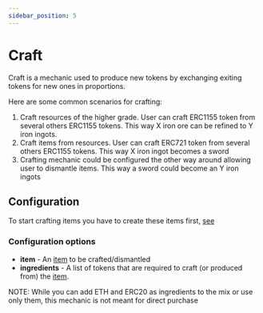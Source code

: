 ```yaml
---
sidebar_position: 5
---
```


# Craft

Craft is a mechanic used to produce new tokens by exchanging exiting tokens for new ones in proportions.

Here are some common scenarios for crafting:

1. Craft resources of the higher grade. User can craft ERC1155 token from several others ERC1155 tokens. 
   This way X iron ore can be refined to Y iron ingots.
2. Craft items from resources. User can craft ERC721 token from several others ERC1155 tokens. 
   This way X iron ingot becomes a sword
3. Crafting mechanic could be configured the other way around allowing user to dismantle items.
   This way a sword could become an Y iron ingots

## Configuration

To start crafting items you have to create these items first, [see](/docs/admin-panel/hierarchy/ERC1155/template/)

### Configuration options

- **item** - An [item](/docs/admin-panel/miscellaneous/asset/) to be crafted/dismantled
- **ingredients** - A list of tokens that are required to craft (or produced from) the [item](/docs/admin-panel/miscellaneous/asset/). 

NOTE: While you can add ETH and ERC20 as ingredients to the mix or use only them, this mechanic is not meant for direct purchase


